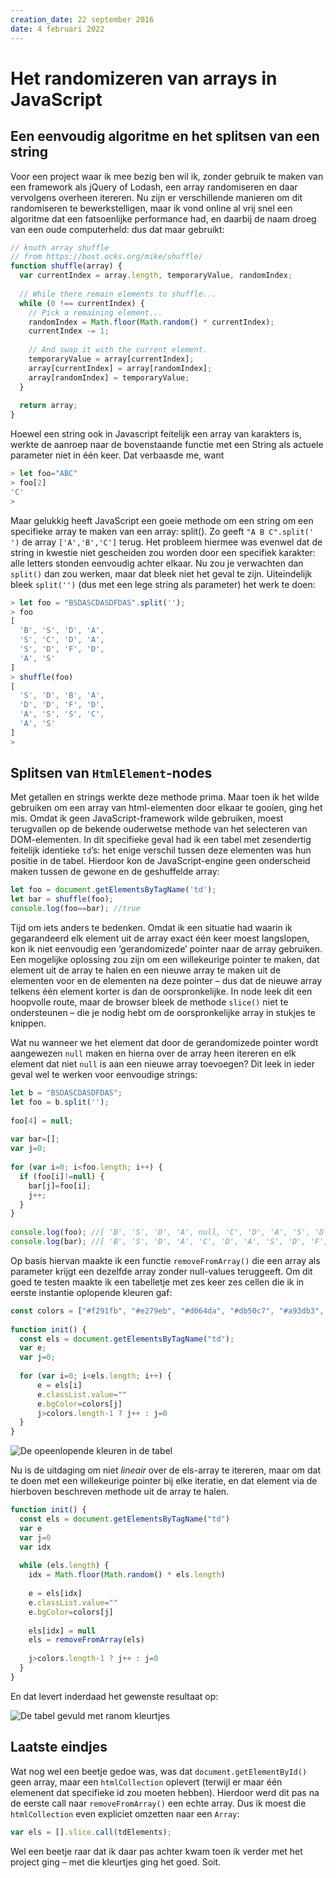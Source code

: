 ```yaml
---
creation_date: 22 september 2016
date: 4 februari 2022
---
```


# Het randomizeren van arrays in JavaScript

## Een eenvoudig algoritme en het splitsen van een string

Voor een project waar ik mee bezig ben wil ik, zonder gebruik te maken van een framework als jQuery of Lodash, een array randomiseren en daar vervolgens overheen itereren. Nu zijn er verschillende manieren om dit randomiseren te bewerkstelligen, maar ik vond online al vrij snel een algoritme dat een fatsoenlijke performance had, en daarbij de naam droeg van een oude computerheld: dus dat maar gebruikt:

```javascript
// knuth array shuffle
// from https://bost.ocks.org/mike/shuffle/
function shuffle(array) {
  var currentIndex = array.length, temporaryValue, randomIndex;
 
  // While there remain elements to shuffle...
  while (0 !== currentIndex) {
    // Pick a remaining element...
    randomIndex = Math.floor(Math.random() * currentIndex);
    currentIndex -= 1;
 
    // And swap it with the current element.
    temporaryValue = array[currentIndex];
    array[currentIndex] = array[randomIndex];
    array[randomIndex] = temporaryValue;
  }
 
  return array;
}
```

Hoewel een string ook in Javascript feitelijk een array van karakters is, werkte de aanroep naar de bovenstaande functie met een String als actuele parameter niet in één keer. Dat verbaasde me, want

```javascript
> let foo="ABC"
> foo[2]
'C'
> 
```

Maar gelukkig heeft JavaScript een goeie methode om een string om een specifieke array te maken van een array: split(). Zo geeft `"A B C".split(' ')` de array `['A','B','C']` terug. Het probleem hiermee was evenwel dat de string in kwestie niet gescheiden zou worden door een specifiek karakter: alle letters stonden eenvoudig achter elkaar. Nu zou je verwachten dan `split()` dan zou werken, maar dat bleek niet het geval te zijn. Uiteindelijk bleek `split('')` (dus met een lege string als parameter) het werk te doen:

```javascript
> let foo = "BSDASCDASDFDAS".split('');
> foo
[
  'B', 'S', 'D', 'A',
  'S', 'C', 'D', 'A',
  'S', 'D', 'F', 'D',
  'A', 'S'
]
> shuffle(foo)
[
  'S', 'D', 'B', 'A',
  'D', 'D', 'F', 'D',
  'A', 'S', 'S', 'C',
  'A', 'S'
]
> 
```

## Splitsen van `HtmlElement`-nodes

Met getallen en strings werkte deze methode prima. Maar toen ik het wilde gebruiken om een array van html-elementen door elkaar te gooien, ging het mis. Omdat ik geen JavaScript-framework wilde gebruiken, moest terugvallen op de bekende ouderwetse methode van het selecteren van DOM-elementen. In dit specifieke geval had ik een tabel met zesendertig feitelijk identieke `td`’s: het enige verschil tussen deze elementen was hun positie in de tabel. Hierdoor kon de JavaScript-engine geen onderscheid maken tussen de gewone en de geshuffelde array:


```javascript
let foo = document.getElementsByTagName('td');
let bar = shuffle(foo);
console.log(foo==bar); //true
```

Tijd om iets anders te bedenken. Omdat ik een situatie had waarin ik gegarandeerd elk element uit de array exact één keer moest langslopen, kon ik niet eenvoudig een ‘gerandomizede’ pointer naar de array gebruiken. Een mogelijke oplossing zou zijn om een willekeurige pointer te maken, dat element uit de array te halen en een nieuwe array te maken uit de elementen voor en de elementen na deze pointer – dus dat de nieuwe array telkens één element korter is dan de oorspronkelijke. In node leek dit een hoopvolle route, maar de browser bleek de methode `slice()` niet te ondersteunen – die je nodig hebt om de oorspronkelijke array in stukjes te knippen.

Wat nu wanneer we het element dat door de gerandomizede pointer wordt aangewezen `null` maken en hierna over de array heen itereren en elk element dat niet `null` is aan een nieuwe array toevoegen? Dit leek in ieder geval wel te werken voor eenvoudige strings:

```javascript
let b = "BSDASCDASDFDAS";
let foo = b.split('');
 
foo[4] = null;
 
var bar=[];
var j=0;
 
for (var i=0; i<foo.length; i++) {
  if (foo[i]!=null) {
    bar[j]=foo[i];
    j++;
  }
}
 
console.log(foo); //[ 'B', 'S', 'D', 'A', null, 'C', 'D', 'A', 'S', 'D', 'F', 'D', 'A', 'S' ]
console.log(bar); //[ 'B', 'S', 'D', 'A', 'C', 'D', 'A', 'S', 'D', 'F', 'D', 'A', 'S' ]
```

Op basis hiervan maakte ik een functie `removeFromArray()` die een array als parameter krijgt een dezelfde array zonder null-values teruggeeft. Om dit goed te testen maakte ik een tabelletje met zes keer zes cellen die ik in eerste instantie oplopende kleuren gaf:

```javascript
const colors = ["#f291fb", "#e279eb", "#d064da", "#db50c7", "#a93db3", "#932a9c", "#7a1c83", "#650e6d", "#4f0656", "#37023c", "#c06df4", "#aa56e0", "#9542c9", "#7f2eb2", "#661a96", "#4e0e76"];
 
function init() {
  const els = document.getElementsByTagName("td");
  var e;
  var j=0;
 
  for (var i=0; i<els.length; i++) { 
      e = els[i]
      e.classList.value=""
      e.bgColor=colors[j]
      j>colors.length-1 ? j++ : j=0
  }
}
```

![De opeenlopende kleuren in de tabel](../imgs/opeenlopend.png)

Nu is de uitdaging om niet *lineair* over de els-array te itereren, maar om dat te doen met een willekeurige pointer bij elke iteratie, en dat element via de hierboven beschreven methode uit de array te halen.

```javascript
function init() {
  const els = document.getElementsByTagName("td")
  var e
  var j=0
  var idx
 
  while (els.length) {
    idx = Math.floor(Math.random() * els.length)
 
    e = els[idx]
    e.classList.value=""
    e.bgColor=colors[j]
 
    els[idx] = null
    els = removeFromArray(els)
 
    j>colors.length-1 ? j++ : j=0
  }
}

```

En dat levert inderdaad het gewenste resultaat op:

![De tabel gevuld met ranom kleurtjes](../imgs/random_kleurtjes.png)

## Laatste eindjes

Wat nog wel een beetje gedoe was, was dat `document.getElementById()` geen array, maar een `htmlCollection` oplevert (terwijl er maar één elemenent dat specifieke id zou moeten hebben). Hierdoor werd dit pas na de eerste call naar `removeFromArray()` een echte array. Dus ik moest die `htmlCollection` even expliciet omzetten naar een `Array`:

```javascript
var els = [].slice.call(tdElements);
```

Wel een beetje raar dat ik daar pas achter kwam toen ik verder met het project ging – met die kleurtjes ging het goed. Soit.

